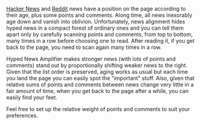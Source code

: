 [Hacker News](https://news.ycombinator.com/) and [Reddit](https://www.reddit.com/) news have a position on the page
according to their age, plus some points and comments. Along time, all news inexorably age down and vanish into
oblivion. Unfortunately, news alignment hides hyped news in a compact forest of ordinary ones and you can tell them
apart only by carefully scanning points and comments, from top to bottom, many times in a row before choosing one to
read. After reading it, if you get back to the page, you need to scan again many times in a row.

Hyped News Amplifier makes stronger news (with lots of points and comments) stand out by proportionally shifting weaker news to
the right. Given that the list order is preserved, aging works as usual but each time you land the page you can easily
spot the "important" stuff. Also, given that relative sums of points and comments between news change very little in a
fair amount of time, when you get back to the page after a while, you can easily find your feet.

Feel free to set up the relative weight of points and comments to suit your preferences.
